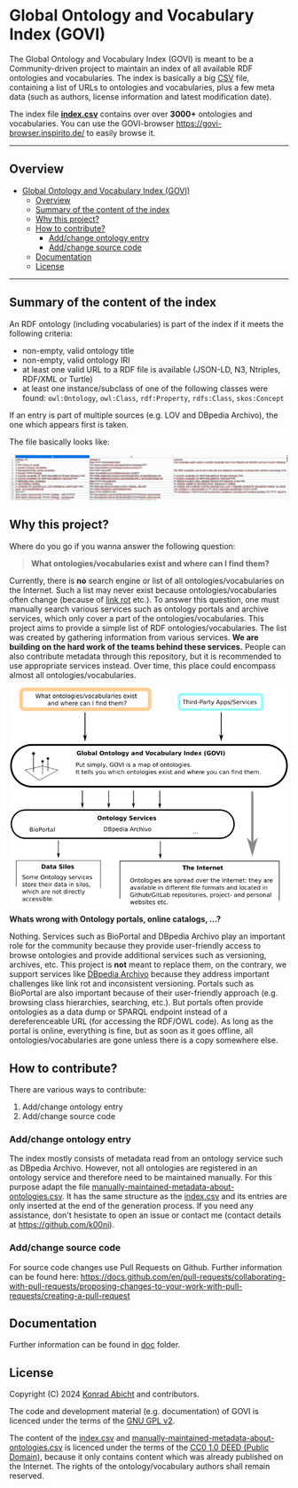 # Global Ontology and Vocabulary Index (GOVI)

The Global Ontology and Vocabulary Index (GOVI) is meant to be a Community-driven project to maintain an index of all available RDF ontologies and vocabularies.
The index is basically a big [CSV](https://en.wikipedia.org/wiki/Comma-separated_values) file, containing a list of URLs to ontologies and vocabularies, plus a few meta data (such as authors, license information and latest modification date).

The index file [**index.csv**](./index.csv) contains over over **3000+** ontologies and vocabularies.
You can use the GOVI-browser https://govi-browser.inspirito.de/ to easily browse it.

---

## Overview

- [Global Ontology and Vocabulary Index (GOVI)](#global-ontology-and-vocabulary-index-govi)
  - [Overview](#overview)
  - [Summary of the content of the index](#summary-of-the-content-of-the-index)
  - [Why this project?](#why-this-project)
  - [How to contribute?](#how-to-contribute)
    - [Add/change ontology entry](#addchange-ontology-entry)
    - [Add/change source code](#addchange-source-code)
  - [Documentation](#documentation)
  - [License](#license)

---

## Summary of the content of the index

An RDF ontology (including vocabularies) is part of the index if it meets the following criteria:
* non-empty, valid ontology title
* non-empty, valid ontology IRI
* at least one valid URL to a RDF file is available (JSON-LD, N3, Ntriples, RDF/XML or Turtle)
* at least one instance/subclass of one of the following classes were found: `owl:Ontology`, `owl:Class`, `rdf:Property`, `rdfs:Class`, `skos:Concept`

If an entry is part of multiple sources (e.g. LOV and DBpedia Archivo), the one which appears first is taken.

The file basically looks like:

![small screenshot](./doc/images/short-view-index.png)

## Why this project?

Where do you go if you wanna answer the following question:

> **What ontologies/vocabularies exist and where can I find them?**

Currently, there is **no** search engine or list of all ontologies/vocabularies on the Internet.
Such a list may never exist because ontologies/vocabularies often change (because of [link rot](https://en.wikipedia.org/wiki/Link_rot) etc.).
To answer this question, one must manually search various services such as ontology portals and archive services, which only cover a part of the ontologies/vocabularies.
This project aims to provide a simple list of RDF ontologies/vocabularies.
The list was created by gathering information from various services.
**We are building on the hard work of the teams behind these services.**
People can also contribute metadata through this repository, but it is recommended to use appropriate services instead.
Over time, this place could encompass almost all ontologies/vocabularies.

![illustration govi and ontology services](./doc/images/illustration.png)

**Whats wrong with Ontology portals, online catalogs, ...?**

Nothing. Services such as BioPortal and DBpedia Archivo play an important role for the community because they provide user-friendly access to browse ontologies and provide additional services such as versioning, archives, etc.
This project is **not** meant to replace them, on the contrary, we support services like [DBpedia Archivo](https://archivo.dbpedia.org/) because they address important challenges like link rot and inconsistent versioning.
Portals such as BioPortal are also important because of their user-friendly approach (e.g. browsing class hierarchies, searching, etc.).
But portals often provide ontologies as a data dump or SPARQL endpoint instead of a dereferenceable URL (for accessing the RDF/OWL code).
As long as the portal is online, everything is fine, but as soon as it goes offline, all ontologies/vocabularies are gone unless there is a copy somewhere else.

## How to contribute?

There are various ways to contribute:
1. Add/change ontology entry
2. Add/change source code

### Add/change ontology entry

The index mostly consists of metadata read from an ontology service such as DBpedia Archivo.
However, not all ontologies are registered in an ontology service and therefore need to be maintained manually.
For this purpose adapt the file [manually-maintained-metadata-about-ontologies.csv](./manually-maintained-metadata-about-ontologies.csv).
It has the same structure as the [index.csv](./index.csv) and its entries are only inserted at the end of the generation process.
If you need any assistance, don't hesistate to open an issue or contact me (contact details at https://github.com/k00ni).

### Add/change source code

For source code changes use Pull Requests on Github.
Further information can be found here: https://docs.github.com/en/pull-requests/collaborating-with-pull-requests/proposing-changes-to-your-work-with-pull-requests/creating-a-pull-request

## Documentation

Further information can be found in [doc](./doc/) folder.

## License

Copyright (C) 2024 [Konrad Abicht](https://inspirito.de) and contributors.

The code and development material (e.g. documentation) of GOVI is licenced under the terms of the [GNU GPL v2](./LICENSE).

The content of the [index.csv](./index.csv) and [manually-maintained-metadata-about-ontologies.csv](./manually-maintained-metadata-about-ontologies.csv) is licenced under the terms of the [CC0 1.0 DEED (Public Domain)](https://creativecommons.org/publicdomain/zero/1.0/), because it only contains content which was already published on the Internet.
The rights of the ontology/vocabulary authors shall remain reserved.
